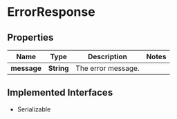 

# ErrorResponse


## Properties

| Name | Type | Description | Notes |
|------------ | ------------- | ------------- | -------------|
|**message** | **String** | The error message. |  |


## Implemented Interfaces

* Serializable


